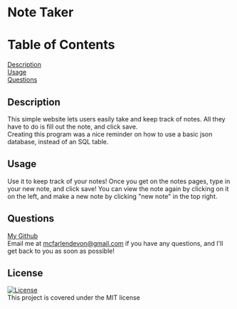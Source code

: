 # Note Taker

  # Table of Contents

  [Description](#description) <br>
  [Usage](#usage) <br>
  [Questions](#questions) <br>
  
  ## Description <a name="description"></a>
  
  This simple website lets users easily take and keep track of notes. All they have to do is fill out the note, and click save. <br> Creating this program was a nice reminder on how to use a basic json database, instead of an SQL table. 
  
  ## Usage <a name="usage"></a>

  Use it to keep track of your notes! Once you get on the notes pages, type in your new note, and click save! You can view the note again by clicking on it on the left, and make a new note by clicking "new note" in the top right.

  ## Questions <a name="questions"></a>

  [My Github](https://github.com/DevonMcFarlen) 
  <br>
  Email me at mcfarlendevon@gmail.com if you have any questions, and I'll get back to you as soon as possible!

  ## License
  [![License](https://img.shields.io/badge/License-MIT-yellow.svg)](https://opensource.org/licenses/MIT) <br> This project is covered under the MIT license
